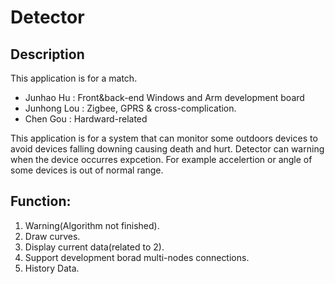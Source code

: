 ﻿# Detector

## Description

This application is for a match.
* Junhao Hu : Front&back-end Windows and Arm development board
* Junhong Lou : Zigbee, GPRS & cross-complication.
* Chen Gou : Hardward-related

This application is for a system that can monitor some outdoors devices to avoid devices falling downing causing death and hurt.
Detector can warning when the device occurres expcetion.
For example accelertion or angle of some devices is out of normal range.   

## Function:
1. Warning(Algorithm not finished).
2. Draw curves.
3. Display current data(related to 2).
4. Support development borad multi-nodes connections.
5. History Data.
